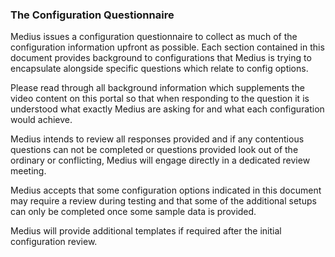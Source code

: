 ### The Configuration Questionnaire

Medius issues a configuration questionnaire to collect as much of the configuration information upfront as possible. Each section contained in this document provides background to configurations that Medius is trying to encapsulate alongside specific questions which relate to config options. 

Please read through all background information which supplements the video content on this portal so that when responding to the question it is understood what exactly Medius are asking for and what each configuration would achieve. 

Medius intends to review all responses provided and if any contentious questions can not be completed or questions provided look out of the ordinary or conflicting, Medius will engage directly in a dedicated review meeting. 

Medius accepts that some configuration options indicated in this document may require a review during testing and that some of the additional setups can only be completed once some sample data is provided. 

Medius will provide additional templates if required after the initial configuration review. 

<LinkLibrary linkKey="QUESTIONNAIRE" about="the Getting Started Questionnaire" />
